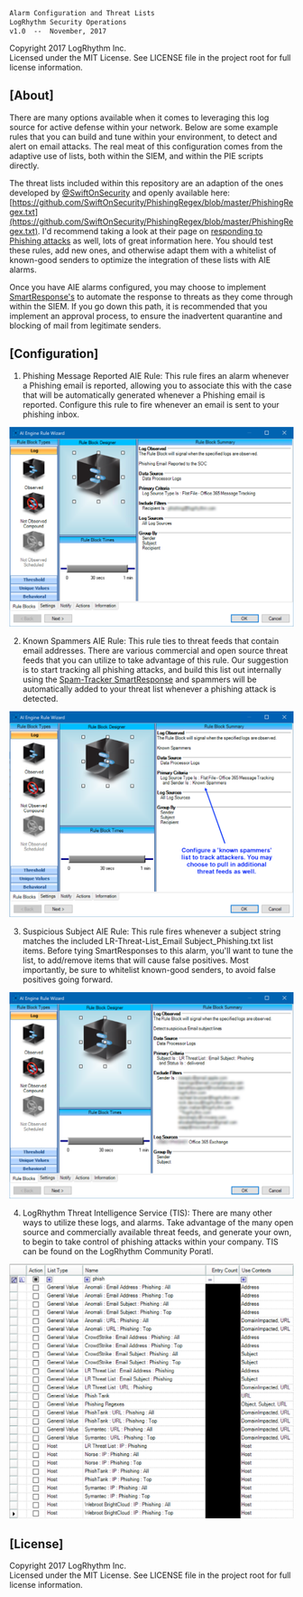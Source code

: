 
    Alarm Configuration and Threat Lists
    LogRhythm Security Operations
    v1.0  --  November, 2017

Copyright 2017 LogRhythm Inc.   
Licensed under the MIT License. See LICENSE file in the project root for full license information.


## [About]
    
There are many options available when it comes to leveraging this log source for active defense within your network. Below are some example rules that you can build and tune within your environment, to detect and alert on email attacks. The real meat of this configuration comes from the adaptive use of lists, both within the SIEM, and within the PIE scripts directly.

The threat lists included within this repository are an adaption of the ones developed by [@SwiftOnSecurity](https://twitter.com/SwiftOnSecurity) and openly available here: [https://github.com/SwiftOnSecurity/PhishingRegex/blob/master/PhishingRegex.txt](https://github.com/SwiftOnSecurity/PhishingRegex/blob/master/PhishingRegex.txt). I'd recommend taking a look at their page on [responding to Phishing attacks](https://decentsecurity.com/#/malware-web-and-phishing-investigation/) as well, lots of great information here. You should test these rules, add new ones, and otherwise adapt them with a whitelist of known-good senders to optimize the integration of these lists with AIE alarms.

Once you have AIE alarms configured, you may choose to implement [SmartResponse's](/SmartResponse/) to automate the response to threats as they come through within the SIEM. If you go down this path, it is recommended that you implement an approval process, to ensure the inadvertent quarantine and blocking of mail from legitimate senders.


## [Configuration]

1) Phishing Message Reported AIE Rule: This rule fires an alarm whenever a Phishing email is reported, allowing you to associate this with the case that will be automatically generated whenever a Phishing email is reported. Configure this rule to fire whenever an email is sent to your phishing inbox.

![Phishing Message Reported AIE](/images/AIE_Phishing-Email-Reported.png)

2) Known Spammers AIE Rule: This rule ties to threat feeds that contain email addresses. There are various commercial and open source threat feeds that you can utilize to take advantage of this rule. Our suggestion is to start tracking all phishing attacks, and build this list out internally using the [Spam-Tracker SmartResponse](/Scripts/Spam-Tracker/) and spammers will be automatically added to your threat list whenever a phishing attack is detected.

![Known Spammers AIE](/images/AIE_Known-Spammers.png)

3) Suspicious Subject AIE Rule: This rule fires whenever a subject string matches the included LR-Threat-List_Email Subject_Phishing.txt list items. Before tying SmartResponses to this alarm, you'll want to tune the list, to add/remove items that will cause false positives. Most importantly, be sure to whitelist known-good senders, to avoid false positives going forward.

![Suspicious Subject AIE](/images/AIE_Suspicious-Subject.png)

4) LogRhythm Threat Intelligence Service (TIS): There are many other ways to utilize these logs, and alarms. Take advantage of the many open source and commercially available threat feeds, and generate your own, to begin to take control of phishing attacks within your company. TIS can be found on the LogRhythm Community Poratl.

![Threat Feeds](/images/Commercial-and-OpenSource-Threat-Feeds.png)


## [License]

Copyright 2017 LogRhythm Inc.   
Licensed under the MIT License. See LICENSE file in the project root for full license information.
